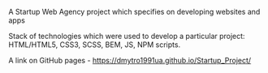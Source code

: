 A Startup Web Agency project which specifies on developing websites and apps

Stack of technologies which were used to develop a particular project: HTML/HTML5, CSS3, SCSS, BEM, JS, NPM scripts.

A link on GitHub pages - https://dmytro1991ua.github.io/Startup_Project/
